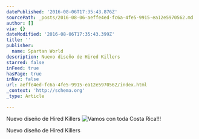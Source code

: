 ```yaml
---
datePublished: '2016-08-06T17:35:43.876Z'
sourcePath: _posts/2016-08-06-aeffe4ed-fc6a-4fe5-9915-ea12e5970562.md
author: []
via: {}
dateModified: '2016-08-06T17:35:43.399Z'
title: ''
publisher:
  name: Spartan World
description: Nuevo diseño de Hired Killers
starred: false
inFeed: true
hasPage: true
inNav: false
url: aeffe4ed-fc6a-4fe5-9915-ea12e5970562/index.html
_context: 'http://schema.org'
_type: Article

---
```

Nuevo diseño de Hired Killers
![Vamos con toda Costa Rica!!!](https://the-grid-user-content.s3-us-west-2.amazonaws.com/20b8c39b-6ae0-424f-a5e6-86c32d6d3386.jpg)

Nuevo diseño de Hired Killers